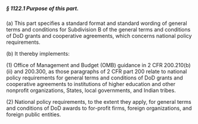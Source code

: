 ##### § 1122.1 Purpose of this part. #####

(a) This part specifies a standard format and standard wording of general terms and conditions for Subdivision B of the general terms and conditions of DoD grants and cooperative agreements, which concerns national policy requirements.

(b) It thereby implements:

(1) Office of Management and Budget (OMB) guidance in 2 CFR 200.210(b)(ii) and 200.300, as those paragraphs of 2 CFR part 200 relate to national policy requirements for general terms and conditions of DoD grants and cooperative agreements to institutions of higher education and other nonprofit organizations, States, local governments, and Indian tribes.

(2) National policy requirements, to the extent they apply, for general terms and conditions of DoD awards to for-profit firms, foreign organizations, and foreign public entities.
